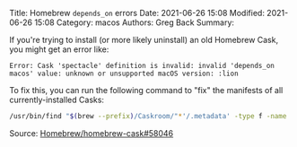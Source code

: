 Title: Homebrew `depends_on` errors
Date: 2021-06-26 15:08
Modified: 2021-06-26 15:08
Category: macos
Authors: Greg Back
Summary:

If you're trying to install (or more likely uninstall) an old Homebrew Cask, you might get an error like:

```console
Error: Cask 'spectacle' definition is invalid: invalid 'depends_on macos' value: unknown or unsupported macOS version: :lion
```

To fix this, you can run the following command to "fix" the manifests of all currently-installed Casks:

```sh
/usr/bin/find "$(brew --prefix)/Caskroom/"*'/.metadata' -type f -name '*.rb' -print0 | /usr/bin/xargs -0 /usr/bin/perl -i -pe 's/depends_on macos: \[.*?\]//gsm;s/depends_on macos: .*//g'
```

Source: [Homebrew/homebrew-cask#58046](https://github.com/Homebrew/homebrew-cask/issues/58046)
